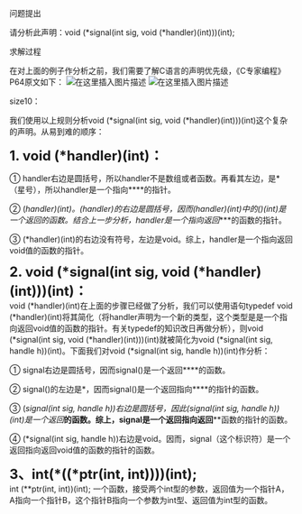 问题提出

请分析此声明：void (*signal(int sig, void (*handler)(int)))(int);

求解过程

在对上面的例子作分析之前，我们需要了解C语言的声明优先级，《C专家编程》P64原文如下：
![在这里插入图片描述](https://img-blog.csdnimg.cn/b26de0568d004845ae2c3cd0e34ef886.png)
![在这里插入图片描述](https://img-blog.csdnimg.cn/49bd19512d5a47c9b1320c790722e788.png)


size10：


我们使用以上规则分析void (*signal(int sig, void (*handler)(int)))(int)这个复杂的声明。从易到难的顺序：

<font size="5">**1. void (*handler)(int)：**</font><br/> 

① handler右边是圆括号，所以handler不是数组或者函数。再看其左边，是*（星号），所以handler是一个指向****的指针。

② (*handler)(int)。(*handler)的右边是圆括号，因而(*handler)(int)中的()(int)是一个返回****的函数。结合上一步分析，handler是一个指向返回****的函数的指针。


③ (*handler)(int)的右边没有符号，左边是void。综上，handler是一个指向返回void值的函数的指针。


<font size="5">**2. void (*signal(int sig, void (*handler)(int)))(int)：**</font><br/> 
void (*handler)(int)在上面的步骤已经做了分析，我们可以使用语句typedef void (*handler)(int)将其简化（将handler声明为一个新的类型，这个类型是是一个指向返回void值的函数的指针。有关typedef的知识改日再做分析），则void (*signal(int sig, void (*handler)(int)))(int)就被简化为void (*signal(int sig, handle h))(int)。下面我们对void (*signal(int sig, handle h))(int)作分析：

① signal右边是圆括号，因而signal()是一个返回****的函数。

② signal()的左边是*，因而signal()是一个返回指向****的指针的函数。

③ (*signal(int sig, handle h))右边是圆括号，因此(*signal(int sig, handle h))(int)是一个返回****的函数。综上，signal是一个返回指向返回****函数的指针的函数。

④ (*signal(int sig, handle h))右边是void。因而，signal（这个标识符）是一个返回指向返回void值的函数的指针的函数。

<font size="5">**3、int(*((*ptr(int, int))))(int);**</font><br/> 
int (**ptr(int, int))(int);
一个函数，接受两个int型的参数，返回值为一个指针A，A指向一个指针B，这个指针B指向一个参数为int型、返回值为int型的函数。

